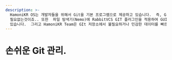 ```yaml
---
description: >-
  HamoniKR OS는 개발자들을 위해서 Git을 기본 프로그램으로 제공하고 있습니다.  즉, Git 사용을 위해 별도의 설치가
  필요없는것이죠.. 또한  파일 탐색기(Nemo)에 RabbitVCS GIT 플러그인을 적용하여 GUI 모드로 Git을 관리하실 수
  있습니다.  그리고 HamoniKR Team은 GIt 저장소에서 불필요하거나 민감한 데이터를 빠르게
---
```


# 손쉬운 Git 관리.

